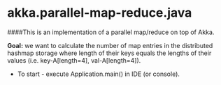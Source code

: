 # akka.parallel-map-reduce.java

####This is an implementation of a parallel map/reduce on top of Akka.

**Goal:** we want to calculate the number of map entries in the distributed hashmap storage where length of their keys equals the lengths of their values (i.e. key-A[length=4], val-A[length=4]).

- To start - execute Application.main() in IDE (or console).


       

